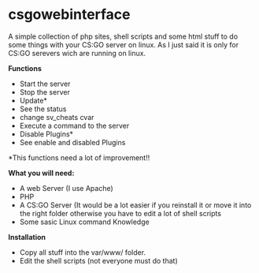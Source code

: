 # csgowebinterface
A simple collection of php sites, shell scripts and some html stuff to do some things with your CS:GO server on linux.
As I just said it is only for CS:GO serevers wich are running on linux.

<b>Functions</b>
<ul>
<li>Start the server</li>
<li>Stop the server</li>
<li>Update*</li>
<li>See the status</li>
<li>change sv_cheats cvar</li>
<li>Execute a command to the server</li>
<li>Disable Plugins*</li>
<li>See enable and disabled Plugins</li>
</ul>
*This functions need a lot of improvement!!


<b>What you will need:</b>
<ul>
<li>A web Server (I use Apache)</li>
<li>PHP</li>
<li>A CS:GO Server (It would be a lot easier if you reinstall it or move it into the right folder otherwise you have to edit a lot of shell scripts</li>
<li>Some sasic Linux command Knowledge</li>
</ul>

<b>Installation</b>
<ul>
<li>Copy all stuff into the var/www/ folder.</li>
<li>Edit the shell scripts (not everyone must do that)</li>
</ul>

